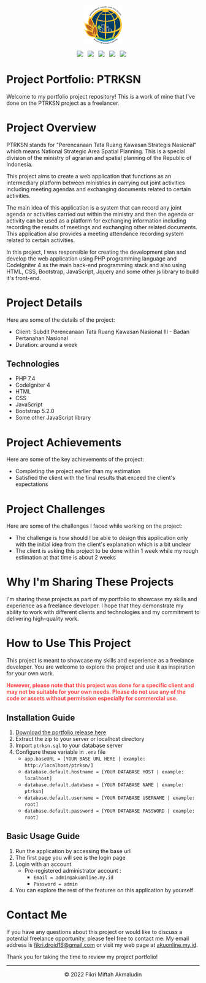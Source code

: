 
<p align="center">
<img src="https://github.com/vkr16/ptrksn/blob/main/public/assets/img/a-logo.png?raw=true" alt"PTRKSN logo" width="20%"></img>
<br>
<div align="center">
<img src="https://img.shields.io/badge/App Version-1.0-orange"></img> &nbsp; 
<img src="https://img.shields.io/badge/PHP%20Version-7.4-blue"></img> &nbsp;
<img src="https://img.shields.io/badge/CodeIgniter-4.2.4-red"></img> &nbsp;
<img src="https://img.shields.io/badge/Bootstrap-5.2.0-blueviolet"></img> &nbsp;
<img src="https://img.shields.io/badge/JQuery-3.6.1-blue"></img> &nbsp;
</div>
</p>

# Project Portfolio: PTRKSN

Welcome to my portfolio project repository! This is a work of mine that I've done on the PTRKSN project as a freelancer.

# Project Overview

PTRKSN stands for "Perencanaan Tata Ruang Kawasan Strategis Nasional" which means National Strategic Area Spatial Planning. This is a special division of the ministry of agrarian and spatial planning of the Republic of Indonesia. 

This project aims to create a web application that functions as an intermediary platform between ministries in carrying out joint activities including meeting agendas and exchanging documents related to certain activities.

The main idea of this application is a system that can record any joint agenda or activities carried out within the ministry and then the agenda or activity can be used as a platform for exchanging information including recording the results of meetings and exchanging other related documents. This application also provides a meeting attendance recording system related to certain activities.

In this project, I was responsible for creating the development plan and develop the web application using PHP programming language and CodeIgniter 4 as the main back-end programming stack and also using HTML, CSS, Bootstrap, JavaScript, Jquery and some other js library to build it's front-end.

# Project Details

Here are some of the details of the project:

- Client: Subdit Perencanaan Tata Ruang Kawasan Nasional III - Badan Pertanahan Nasional
- Duration: around a week

## Technologies

- PHP 7.4
- CodeIgniter 4
- HTML
- CSS
- JavaScript
- Bootstrap 5.2.0
- Some other JavaScript library

# Project Achievements

Here are some of the key achievements of the project:

- Completing the project earlier than my estimation
- Satisfied the client with the final results that exceed the client's expectations

# Project Challenges

Here are some of the challenges I faced while working on the project:

- The challenge is how should I be able to design this application only with the initial idea from the client's explanation which is a bit unclear
- The client is asking this project to be done within 1 week while my rough estimation at that time is about 2 weeks 

# Why I'm Sharing These Projects

I'm sharing these projects as part of my portfolio to showcase my skills and experience as a freelance developer. I hope that they demonstrate my ability to work with different clients and technologies and my commitment to delivering high-quality work.

# How to Use This Project

This project is meant to showcase my skills and experience as a freelance developer. You are welcome to explore the project and use it as inspiration for your own work.

**<p style="color:#ff4444">However, please note that this project was done for a specific client and may not be suitable for your own needs. Please do not use any of the code or assets without permission especially for commercial use.</p>**

## Installation Guide

1. [Download the portfolio release here](https://github.com/vkr16/ptrksn/releases/tag/v1.0-portfolio)
2. Extract the zip to your server or localhost directory
3. Import `ptrksn.sql` to your database server
4. Configure these variable in `.env` file
   - `app.baseURL = [YOUR BASE URL HERE | example: http://localhost/ptrksn/]`
   - `database.default.hostname = [YOUR DATABASE HOST | example: localhost]`
   - `database.default.database = [YOUR DATABASE NAME | example: ptrksn]`
   - `database.default.username = [YOUR DATABASE USERNAME | example: root]`
   - `database.default.password = [YOUR DATABASE PASSWORD | example: root]`

## Basic Usage Guide

1. Run the application by accessing the base url
2. The first page you will see is the login page
3. Login with an account
   - Pre-registered administrator account :
     - `Email = admin@akuonline.my.id`
     - `Password = admin`
5. You can explore the rest of the features on this application by yourself

# Contact Me

If you have any questions about this project or would like to discuss a potential freelance opportunity, please feel free to contact me. My email address is fikri.droid16@gmail.com or visit my web page at [akuonline.my.id](https://akuonline.my.id).

Thank you for taking the time to review my project portfolio!

<hr>
<p align="center">&copy; 2022 Fikri Miftah Akmaludin </p>

